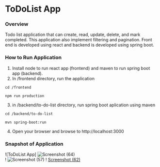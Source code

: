 # ToDoList App

### Overview
Todo list application that can create, read, update, delete, and mark completed. This application also implement filtering and pagination. Front end is developed using react and backend is developed using spring boot.

### How to Run Application

1. Install node to run react app (frontend) and maven to run spring boot app (backend).
2. In /frontend directory, run the application

`cd /frontend`

`npm run production`   

3. in /backend/to-do-list directory, run spring boot aplication using maven

`cd /backend/to-do-list`

`mvn spring-boot:run`    
   
4. Open your browser and browse to http://localhost:3000    
   
### Snapshot of Application   
        
![ToDoList App]
![Screenshot (64)](https://github.com/luckydubey18/To-do-list/assets/116135685/ec9458f2-ff83-4893-a684-52dbfbee8994)    
!
![Screenshot (57)](https://github.com/luckydubey18/To-do-list/assets/116135685/90614825-31d0-4c14-91d0-c3fbf4f5213a)
!
[Screenshot (62)](https://github.com/luckydubey18/To-do-list/assets/116135685/37856c51-80ea-4fa8-a79a-1487b34031b0)
        
